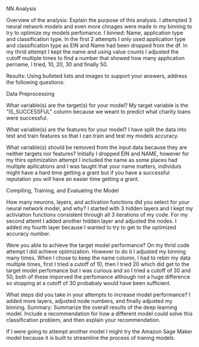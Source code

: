 NN Analysis

Overview of the analysis: Explain the purpose of this analysis.
I attempted 3 neural network models and even more chnages were made in my binning to try to optimize my models perfomance. 
I binned: Name, application type and classification type. In the first 2 attempts I only used application type and classification type as EIN and Name had been dropped from the df. In my thrid attempt I kept the name and using value counts I adjusted the cutoff multiple times to find a number that showed how many application pername, I tried, 10, 20, 30 and finally 50. 

Results: Using bulleted lists and images to support your answers, address the following questions:

Data Preprocessing

What variable(s) are the target(s) for your model?
My target variable is the "IS_SUCCESSFUL" column because we weant to predict what charity loans were successful.  

What variable(s) are the features for your model?
I have split the data into test and train features so that I can train and test my models accuracy. 

What variable(s) should be removed from the input data because they are neither targets nor features?
Initially I dropped EIN and NAME, however for my thirs optimization attempt I included the name as some places had multiple apllications and I was taught that your name matters, individuls might have a hard time getting a grant but if you have a successful reputation you will have an easier time getting a grant. 

Compiling, Training, and Evaluating the Model

How many neurons, layers, and activation functions did you select for your neural network model, and why?
I started with 3 hidden layers and I kept my activiation functions consistent through all 3 iterations of my code. For my second attemt I added another hidden layer and adjusted the nodes. I added my fourth layer because I wanted to try to get to the optimized accuracy number. 

Were you able to achieve the target model performance?
On my thrid code attempt I did achieve optimization. However to do it I adjusted my binning many times. When I chose to keep the name column, I had to rebin my data multiple times, first I tried a cutoff of 10, then I tried 20 which did get to the target model perfomance but I was curious and so I tried a cutoff of 30 and 50, both of these imporved the perfomance although not a huge difference so stopping at a cutoff of 30 probabaly would have been sufficient. 

What steps did you take in your attempts to increase model performance? I added more layers, adjusted node numbers, and finally adjusted my binning. 
Summary: Summarize the overall results of the deep learning model. Include a recommendation for how a different model could solve this classification problem, and then explain your recommendation.

If I were going to attempt another model I might try the Amazon Sage Maker model because it is built to streamline the process of traning models.  